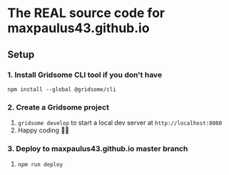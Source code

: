# The REAL source code for maxpaulus43.github.io

## Setup

### 1. Install Gridsome CLI tool if you don't have

`npm install --global @gridsome/cli`

### 2. Create a Gridsome project

1. `gridsome develop` to start a local dev server at `http://localhost:8080`
2. Happy coding 🎉🙌

### 3. Deploy to maxpaulus43.github.io master branch

1. `npm run deploy`